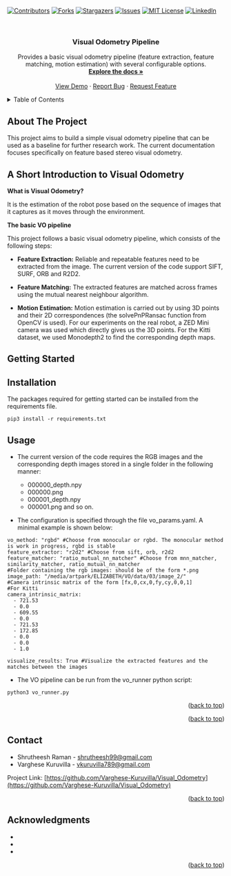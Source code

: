 <div id="top"></div>
<!--
*** Thanks for checking out the Best-README-Template. If you have a suggestion
*** that would make this better, please fork the repo and create a pull request
*** or simply open an issue with the tag "enhancement".
*** Don't forget to give the project a star!
*** Thanks again! Now go create something AMAZING! :D
-->



<!-- PROJECT SHIELDS -->
<!--
*** I'm using markdown "reference style" links for readability.
*** Reference links are enclosed in brackets [ ] instead of parentheses ( ).
*** See the bottom of this document for the declaration of the reference variables
*** for contributors-url, forks-url, etc. This is an optional, concise syntax you may use.
*** https://www.markdownguide.org/basic-syntax/#reference-style-links
-->
[![Contributors][contributors-shield]][contributors-url]
[![Forks][forks-shield]][forks-url]
[![Stargazers][stars-shield]][stars-url]
[![Issues][issues-shield]][issues-url]
[![MIT License][license-shield]][license-url]
[![LinkedIn][linkedin-shield]][linkedin-url]



<!-- PROJECT LOGO -->
<br />



<h3 align="center">Visual Odometry Pipeline</h3>

  <p align="center">
    Provides a basic visual odometry pipeline (feature extraction, feature matching, motion estimation) with several configurable options. 
    <br />
    <a href="https://github.com/Varghese-Kuruvilla/Visual_Odometry"><strong>Explore the docs »</strong></a>
    <br />
    <br />
    <a href="https://github.com/Varghese-Kuruvilla/Visual_Odometry">View Demo</a>
    ·
    <a href="https://github.com/Varghese-Kuruvilla/Visual_Odometry/issues">Report Bug</a>
    ·
    <a href="https://github.com/Varghese-Kuruvilla/Visual_Odometry/issues">Request Feature</a>
  </p>

</div>



<!-- TABLE OF CONTENTS -->
<details>
  <summary>Table of Contents</summary>
  <ol>
    <li>
      <a href="#about-the-project">About The Project</a>
      <ul>
        <li><a href="#a-short-introduction-to-visual-odometry">A Short Introduction to Visual Odometry</a></li>
        <li><a href="#Description">A Brief Description of the Algorithm</a></li>
      </ul>
    </li>
    <li>
      <a href="#getting-started">Getting Started</a>
      <ul>
        <li><a href="#prerequisites">Prerequisites</a></li>
        <li><a href="#installation">Installation</a></li>
      </ul>
    </li>
    <li><a href="#usage">Usage</a></li>
    <li><a href="#roadmap">Roadmap</a></li>
    <li><a href="#contributing">Contributing</a></li>
    <li><a href="#license">License</a></li>
    <li><a href="#contact">Contact</a></li>
    <li><a href="#acknowledgments">Acknowledgments</a></li>
  </ol>
</details>



<!-- ABOUT THE PROJECT -->
## About The Project
This project aims to build a simple visual odometry pipeline that can be used as a baseline for further research work. The current documentation focuses specifically on feature based stereo visual odometry.

## A Short Introduction to Visual Odometry
**What is Visual Odometry?** 

It is the estimation of the robot pose based on the sequence of images that it captures as it moves through the environment.

**The basic VO pipeline** 

This project follows a basic visual odometry pipeline, which consists of the following steps:
- **Feature Extraction:** Reliable and repeatable features need to be extracted from the image. The current version of the code support SIFT, SURF, ORB and R2D2.

- **Feature Matching:** The extracted features are matched across frames using the mutual nearest neighbour algorithm.

- **Motion Estimation:** Motion estimation is carried out by using 3D points and their 2D correspondences (the solvePnPRansac function from OpenCV is used). For our experiments on the real robot, a ZED Mini camera was used which directly gives us the 3D points. For the Kitti dataset, we used Monodepth2 to find the corresponding depth maps.


<!--GETTING STARTED -->
## Getting Started
## Installation
The packages required for getting started can be installed from the requirements file.
```
pip3 install -r requirements.txt
```

## Usage
- The current version of the code requires the RGB images and the corresponding depth images stored in a single folder in the following manner:
  - 000000_depth.npy 
  - 000000.png
  - 000001_depth.npy
  - 000001.png and so on.


- The configuration is specified through the file vo_params.yaml. A minimal example is shown below:
```
vo_method: "rgbd" #Choose from monocular or rgbd. The monocular method is work in progress, rgbd is stable
feature_extractor: "r2d2" #Choose from sift, orb, r2d2
feature_matcher: "ratio_mutual_nn_matcher" #Choose from mnn_matcher, similarity_matcher, ratio_mutual_nn_matcher
#Folder containing the rgb images: should be of the form *.png
image_path: "/media/artpark/ELIZABETH/VO/data/03/image_2/"
#Camera intrinsic matrix of the form [fx,0,cx,0,fy,cy,0,0,1]
#For Kitti
camera_intrinsic_matrix:
  - 721.53 
  - 0.0 
  - 609.55
  - 0.0 
  - 721.53
  - 172.85
  - 0.0 
  - 0.0 
  - 1.0

visualize_results: True #Visualize the extracted features and the matches between the images
```

- The VO pipeline can be run from the vo_runner python script:
```
python3 vo_runner.py
```

<p align="right">(<a href="#top">back to top</a>)</p>

<p align="right">(<a href="#top">back to top</a>)</p>


<!-- CONTACT -->
## Contact
- Shrutheesh Raman - shrutheesh99@gmail.com
- Varghese Kuruvilla  - vkuruvilla789@gmail.com


Project Link: [https://github.com/Varghese-Kuruvilla/Visual_Odometry](https://github.com/Varghese-Kuruvilla/Visual_Odometry)

<p align="right">(<a href="#top">back to top</a>)</p>



<!-- ACKNOWLEDGMENTS -->

## Acknowledgments

* []()
* []()
* []()

<p align="right">(<a href="#top">back to top</a>)</p>



<!-- MARKDOWN LINKS & IMAGES -->
<!-- https://www.markdownguide.org/basic-syntax/#reference-style-links -->
[contributors-shield]: https://img.shields.io/github/contributors/github_username/repo_name.svg?style=for-the-badge
[contributors-url]: https://github.com/github_username/repo_name/graphs/contributors
[forks-shield]: https://img.shields.io/github/forks/github_username/repo_name.svg?style=for-the-badge
[forks-url]: https://github.com/github_username/repo_name/network/members
[stars-shield]: https://img.shields.io/github/stars/github_username/repo_name.svg?style=for-the-badge
[stars-url]: https://github.com/github_username/repo_name/stargazers
[issues-shield]: https://img.shields.io/github/issues/github_username/repo_name.svg?style=for-the-badge
[issues-url]: https://github.com/github_username/repo_name/issues
[license-shield]: https://img.shields.io/github/license/github_username/repo_name.svg?style=for-the-badge
[license-url]: https://github.com/github_username/repo_name/blob/master/LICENSE.txt
[linkedin-shield]: https://img.shields.io/badge/-LinkedIn-black.svg?style=for-the-badge&logo=linkedin&colorB=555
[linkedin-url]: https://linkedin.com/in/linkedin_username
[product-screenshot]: images/screenshot.png
